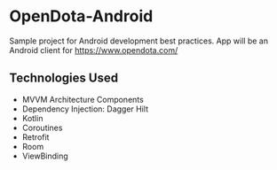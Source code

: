 # OpenDota-Android
Sample project for Android development best practices. App will be an Android client for https://www.opendota.com/

## Technologies Used
- MVVM Architecture Components
- Dependency Injection: Dagger Hilt
- Kotlin
- Coroutines
- Retrofit
- Room
- ViewBinding
